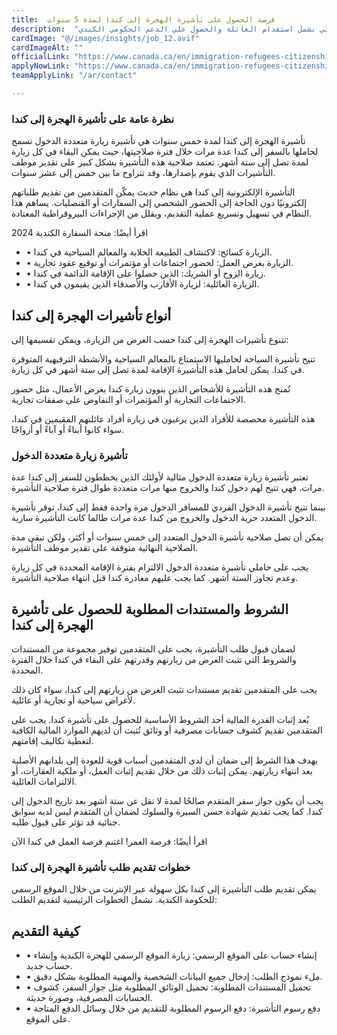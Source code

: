 ```yaml
---
title:  فرصة الحصول على تأشيرة الهجرة إلى كندا لمدة 5 سنوات 
description:  "فرصة ذهبية للحصول على تأشيرة الهجرة إلى كندا لمدة 5 سنوات والتي تشمل استقدام العائلة والحصول علي الدعم الحكومي الكندي" 
cardImage: "@/images/insights/job_12.avif" 
cardImageAlt: "" 
officialLink: "https://www.canada.ca/en/immigration-refugees-citizenship/services/visit-canada/portal-application-process.html" 
applyNowLink: "https://www.canada.ca/en/immigration-refugees-citizenship/services/visit-canada/portal-application-process.html" 
teamApplyLink: "/ar/contact"

---
```


### نظرة عامة على تأشيرة الهجرة إلى كندا

تأشيرة الهجرة إلى كندا لمدة خمس سنوات هي تأشيرة زيارة متعددة الدخول تسمح لحاملها بالسفر إلى كندا عدة مرات خلال فترة صلاحيتها، حيث يمكن البقاء في كل زيارة لمدة تصل إلى ستة أشهر. تعتمد صلاحية هذه التأشيرة بشكل كبير على تقدير موظف التأشيرات الذي يقوم بإصدارها، وقد تتراوح ما بين خمس إلى عشر سنوات.

التأشيرة الإلكترونية إلى كندا هي نظام حديث يمكّن المتقدمين من تقديم طلباتهم إلكترونيًا دون الحاجة إلى الحضور الشخصي إلى السفارات أو القنصليات. يساهم هذا النظام في تسهيل وتسريع عملية التقديم، ويقلل من الإجراءات البيروقراطية المعتادة.

اقرأ أيضًا: منحة السفارة الكندية 2024

- • الزيارة كسائح: لاكتشاف الطبيعة الخلابة والمعالم السياحية في كندا.
- • الزيارة بغرض العمل: لحضور اجتماعات أو مؤتمرات أو توقيع عقود تجارية.
- • زيارة الزوج أو الشريك: الذين حصلوا على الإقامة الدائمة في كندا.
- • الزيارة العائلية: لزيارة الأقارب والأصدقاء الذين يقيمون في كندا.

## أنواع تأشيرات الهجرة إلى كندا

تتنوع تأشيرات الهجرة إلى كندا حسب الغرض من الزيارة، ويمكن تقسيمها إلى:

تتيح تأشيرة السياحة لحامليها الاستمتاع بالمعالم السياحية والأنشطة الترفيهية المتوفرة في كندا. يمكن لحامل هذه التأشيرة الإقامة لمدة تصل إلى ستة أشهر في كل زيارة.

تُمنح هذه التأشيرة للأشخاص الذين ينوون زيارة كندا بغرض الأعمال، مثل حضور الاجتماعات التجارية أو المؤتمرات أو التفاوض على صفقات تجارية.

هذه التأشيرة مخصصة للأفراد الذين يرغبون في زيارة أفراد عائلتهم المقيمين في كندا، سواء كانوا أبناءً أو آباءً أو أزواجًا.

### تأشيرة زيارة متعددة الدخول

تعتبر تأشيرة زيارة متعددة الدخول مثالية لأولئك الذين يخططون للسفر إلى كندا عدة مرات. فهي تتيح لهم دخول كندا والخروج منها مرات متعددة طوال فترة صلاحية التأشيرة.

بينما تتيح تأشيرة الدخول الفردي للمسافر الدخول مرة واحدة فقط إلى كندا، توفر تأشيرة الدخول المتعدد حرية الدخول والخروج من كندا عدة مرات طالما كانت التأشيرة سارية.

يمكن أن تصل صلاحية تأشيرة الدخول المتعدد إلى خمس سنوات أو أكثر، ولكن تبقى مدة الصلاحية النهائية متوقفة على تقدير موظف التأشيرة.

يجب على حاملي تأشيرة متعددة الدخول الالتزام بفترة الإقامة المحددة في كل زيارة وعدم تجاوز الستة أشهر. كما يجب عليهم مغادرة كندا قبل انتهاء صلاحية التأشيرة.

## الشروط والمستندات المطلوبة للحصول على تأشيرة الهجرة إلى كندا

لضمان قبول طلب التأشيرة، يجب على المتقدمين توفير مجموعة من المستندات والشروط التي تثبت الغرض من زيارتهم وقدرتهم على البقاء في كندا خلال الفترة المحددة.

يجب على المتقدمين تقديم مستندات تثبت الغرض من زيارتهم إلى كندا، سواء كان ذلك لأغراض سياحية أو تجارية أو عائلية.

يُعد إثبات القدرة المالية أحد الشروط الأساسية للحصول على تأشيرة كندا. يجب على المتقدمين تقديم كشوف حسابات مصرفية أو وثائق تُثبت أن لديهم الموارد المالية الكافية لتغطية تكاليف إقامتهم.

يهدف هذا الشرط إلى ضمان أن لدى المتقدمين أسباب قوية للعودة إلى بلدانهم الأصلية بعد انتهاء زيارتهم. يمكن إثبات ذلك من خلال تقديم إثبات العمل، أو ملكية العقارات، أو الالتزامات العائلية.

يجب أن يكون جواز سفر المتقدم صالحًا لمدة لا تقل عن ستة أشهر بعد تاريخ الدخول إلى كندا. كما يجب تقديم شهادة حسن السيرة والسلوك لضمان أن المتقدم ليس لديه سوابق جنائية قد تؤثر على قبول طلبه.

اقرأ أيضًا: فرصة العمر! اغتنم فرصة العمل في كندا الآن

### خطوات تقديم طلب تأشيرة الهجرة إلى كندا

يمكن تقديم طلب التأشيرة إلى كندا بكل سهولة عبر الإنترنت من خلال الموقع الرسمي للحكومة الكندية. تشمل الخطوات الرئيسية لتقديم الطلب:

## كيفية التقديم

- • إنشاء حساب على الموقع الرسمي: زيارة الموقع الرسمي للهجرة الكندية وإنشاء حساب جديد.
- • ملء نموذج الطلب: إدخال جميع البيانات الشخصية والمهنية المطلوبة بشكل دقيق.
- • تحميل المستندات المطلوبة: تحميل الوثائق المطلوبة مثل جواز السفر، كشوف الحسابات المصرفية، وصورة حديثة.
- • دفع رسوم التأشيرة: دفع الرسوم المطلوبة للتقديم من خلال وسائل الدفع المتاحة على الموقع.

